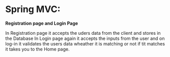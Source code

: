 # Spring MVC:
**Registration page and Login Page**

In Registration  page it accepts the uders data from the client and stores in the Database
In Login page again it accepts the inputs from the user and on log-in it validates the users data wheather it is matching or not if tit matches it takes you to the Home page.
